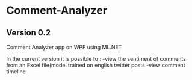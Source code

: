 # Comment-Analyzer
## Version 0.2
Comment Analyzer app on WPF using ML.NET

  In the current version it is possible to :
-view the sentiment of comments from an Excel file(model trained on english twitter posts
-view comment timeline

